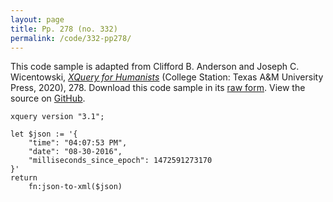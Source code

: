```yaml
---
layout: page
title: Pp. 278 (no. 332)
permalink: /code/332-pp278/
---
```


This code sample is adapted from Clifford B. Anderson and Joseph C. Wicentowski, 
[_XQuery for Humanists_](/) (College Station: Texas A&M University Press, 2020), 278. 
Download this code sample in its [raw form](/code/332-pp278/332-pp278.xq).
View the source on [GitHub](https://github.com/coding4humanists/xquery4humanists/blob/release/code/332-pp278/332-pp278.xq).

```xquery
xquery version "3.1";

let $json := '{
    "time": "04:07:53 PM",
    "date": "08-30-2016",
    "milliseconds_since_epoch": 1472591273170
}'
return
    fn:json-to-xml($json)
```  
